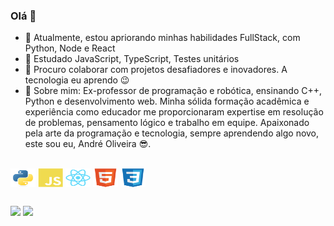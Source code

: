 ### Olá 👋

- 🔭 Atualmente, estou apriorando minhas habilidades FullStack, com Python, Node e React
- 🌱 Estudado JavaScript, TypeScript, Testes unitários
- 👯 Procuro colaborar com projetos desafiadores e inovadores. A tecnologia eu aprendo 😉
- 🫡 Sobre mim: Ex-professor de programação e robótica, ensinando C++, Python e desenvolvimento web. Minha sólida formação acadêmica e experiência como educador me proporcionaram expertise em resolução de problemas, pensamento lógico e trabalho em equipe. Apaixonado pela arte da programação e tecnologia, sempre aprendendo algo novo, este sou eu, André Oliveira 😎.

<div style="display: inline_block"><br>
  <img align="center" alt="Andre-Python" height="30" width="40" src="https://raw.githubusercontent.com/devicons/devicon/master/icons/python/python-original.svg">
  <img align="center" alt="Andre-Js" height="30" width="40" src="https://raw.githubusercontent.com/devicons/devicon/master/icons/javascript/javascript-plain.svg">
  <img align="center" alt="Andre-React" height="30" width="40" src="https://raw.githubusercontent.com/devicons/devicon/master/icons/react/react-original.svg">
  <img align="center" alt="Andre-HTML" height="30" width="40" src="https://raw.githubusercontent.com/devicons/devicon/master/icons/html5/html5-original.svg">
  <img align="center" alt="Andre-CSS" height="30" width="40" src="https://raw.githubusercontent.com/devicons/devicon/master/icons/css3/css3-original.svg">
</div>

##

<div> 
  <a href = "mailto:dev.andrefc@gmail.com"><img src="https://img.shields.io/badge/-Gmail-%23333?style=for-the-badge&logo=gmail&logoColor=white" target="_blank"></a>
  <a href="https://www.linkedin.com/in/andre-fc-oliveira" target="_blank"><img src="https://img.shields.io/badge/-LinkedIn-%230077B5?style=for-the-badge&logo=linkedin&logoColor=white" target="_blank"></a> 
  
</div>
